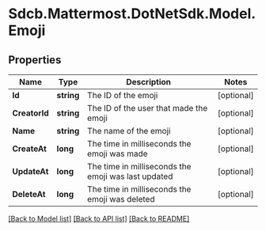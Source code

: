 # Sdcb.Mattermost.DotNetSdk.Model.Emoji
## Properties

Name | Type | Description | Notes
------------ | ------------- | ------------- | -------------
**Id** | **string** | The ID of the emoji | [optional] 
**CreatorId** | **string** | The ID of the user that made the emoji | [optional] 
**Name** | **string** | The name of the emoji | [optional] 
**CreateAt** | **long** | The time in milliseconds the emoji was made | [optional] 
**UpdateAt** | **long** | The time in milliseconds the emoji was last updated | [optional] 
**DeleteAt** | **long** | The time in milliseconds the emoji was deleted | [optional] 

[[Back to Model list]](../README.md#documentation-for-models) [[Back to API list]](../README.md#documentation-for-api-endpoints) [[Back to README]](../README.md)


